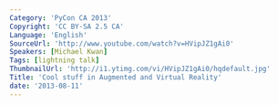 ```yaml
---
Category: 'PyCon CA 2013'
Copyright: 'CC BY-SA 2.5 CA'
Language: 'English'
SourceUrl: 'http://www.youtube.com/watch?v=HVipJZ1gAi0'
Speakers: [Michael Kwan]
Tags: [lightning talk]
ThumbnailUrl: 'http://i1.ytimg.com/vi/HVipJZ1gAi0/hqdefault.jpg'
Title: 'Cool stuff in Augmented and Virtual Reality'
date: '2013-08-11'
---
```

